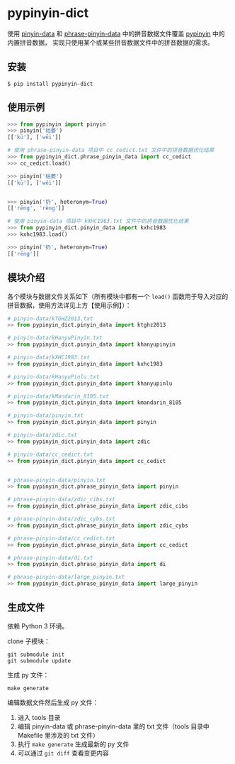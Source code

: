 # pypinyin-dict

使用 [pinyin-data](https://github.com/mozillazg/pinyin-data) 和 [phrase-pinyin-data](https://github.com/mozillazg/phrase-pinyin-data) 中的拼音数据文件覆盖 [pypinyin](https://github.com/mozillazg/python-pinyin) 中的内置拼音数据，
实现只使用某个或某些拼音数据文件中的拼音数据的需求。

## 安装

```
$ pip install pypinyin-dict
```

## 使用示例

```python
>>> from pypinyin import pinyin
>>> pinyin('枯萎')
[['kū'], ['wēi']]

# 使用 phrase-pinyin-data 项目中 cc_cedict.txt 文件中的拼音数据优化结果
>>> from pypinyin_dict.phrase_pinyin_data import cc_cedict
>>> cc_cedict.load()

>>> pinyin('枯萎')
[['kū'], ['wěi']]


>>> pinyin('扔', heteronym=True)
[['rēng', 'rèng']]

# 使用 pinyin-data 项目中 kXHC1983.txt 文件中的拼音数据优化结果
>>> from pypinyin_dict.pinyin_data import kxhc1983
>>> kxhc1983.load()

>>> pinyin('扔', heteronym=True)
[['rēng']]
```

## 模块介绍

各个模块与数据文件关系如下（所有模块中都有一个 ``load()`` 函数用于导入对应的拼音数据，使用方法详见上方【使用示例】）：

```python
# pinyin-data/kTGHZ2013.txt
>> from pypinyin_dict.pinyin_data import ktghz2013

# pinyin-data/kHanyuPinyin.txt
>> from pypinyin_dict.pinyin_data import khanyupinyin

# pinyin-data/kXHC1983.txt
>> from pypinyin_dict.pinyin_data import kxhc1983

# pinyin-data/kHanyuPinlu.txt
>> from pypinyin_dict.pinyin_data import khanyupinlu

# pinyin-data/kMandarin_8105.txt
>> from pypinyin_dict.pinyin_data import kmandarin_8105

# pinyin-data/pinyin.txt
>> from pypinyin_dict.pinyin_data import pinyin

# pinyin-data/zdic.txt
>> from pypinyin_dict.pinyin_data import zdic

# pinyin-data/cc_cedict.txt
>> from pypinyin_dict.pinyin_data import cc_cedict


# phrase-pinyin-data/pinyin.txt
>> from pypinyin_dict.phrase_pinyin_data import pinyin

# phrase-pinyin-data/zdic_cibs.txt
>> from pypinyin_dict.phrase_pinyin_data import zdic_cibs

# phrase-pinyin-data/zdic_cybs.txt
>> from pypinyin_dict.phrase_pinyin_data import zdic_cybs

# phrase-pinyin-data/cc_cedict.txt
>> from pypinyin_dict.phrase_pinyin_data import cc_cedict

# phrase-pinyin-data/di.txt
>> from pypinyin_dict.phrase_pinyin_data import di

# phrase-pinyin-data/large_pinyin.txt
>> from pypinyin_dict.phrase_pinyin_data import large_pinyin

```

## 生成文件

依赖 Python 3 环境。

clone 子模块：

```
git submodule init
git submodule update
```

生成 py 文件：

```
make generate
```

编辑数据文件然后生成 py 文件：

1. 进入 tools 目录
2. 编辑 pinyin-data 或 phrase-pinyin-data 里的 txt 文件（tools 目录中 Makefile 里涉及的 txt 文件）
3. 执行 `make generate` 生成最新的 py 文件
4. 可以通过 `git diff` 查看变更内容

